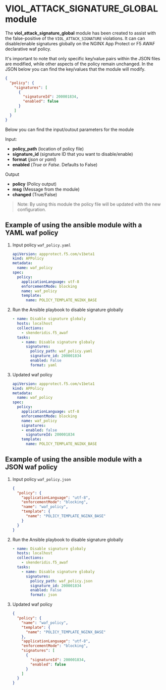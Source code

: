 # VIOL_ATTACK_SIGNATURE_GLOBAL module

The **viol_attack_signature_global** module has been created to assist with the false-positive of the `VIOL_ATTACK_SIGNATURE` violations. It can can disable/enable signatures globally on the NGINX App Protect or F5 AWAF declarative waf policy.

It's important to note that only specific key/value pairs within the JSON files are modified, while other aspects of the policy remain unchanged.
In the JSON below you can find the key/values that the module will modify.

```json
{
  "policy": {
    "signatures": [
      {
        "signatureId": 200001834,
        "enabled": false
      }
    ]
  }
}
```

Below you can find the input/outout parameters for the module

Input:
- **policy_path** (location of policy file)
- **signature_id** (signature ID that you want to disable/enable)
- **format** (*json* or *yaml*)
- **enabled** (*True* or *False*. Defaults to False)

Output
- **policy** (Policy output)
- **msg** (Message from the module)
- **changed** (True/False)

> Note: By using this module the policy file will be updated with the new configuration.

## Example of using the ansible module with a YAML waf policy
1. Input policy `waf_policy.yaml` 
    ```yaml
    apiVersion: appprotect.f5.com/v1beta1
    kind: APPolicy
    metadata:
      name: waf_policy
    spec:
      policy:
        applicationLanguage: utf-8
        enforcementMode: blocking
        name: waf_policy
        template:
          name: POLICY_TEMPLATE_NGINX_BASE
    ```

2. Run the Ansible playbook to disable signature globally
    ```yaml
    - name: Disable signature globaly
      hosts: localhost
      collections:
        - skenderidis.f5_awaf
      tasks:
        - name: Disable signature globaly
          signatures:
            policy_path: waf_policy.yaml
            signature_id: 200001834
            enabled: False
            format: yaml
    ```

3. Updated waf policy
    ```yaml
    apiVersion: appprotect.f5.com/v1beta1
    kind: APPolicy
    metadata:
      name: waf_policy
    spec:
      policy:
        applicationLanguage: utf-8
        enforcementMode: blocking
        name: waf_policy
        signatures:
        - enabled: false
          signatureId: 200001834
        template:
          name: POLICY_TEMPLATE_NGINX_BASE
    ```

## Example of using the ansible module with a JSON waf policy
1. Input policy `waf_policy.json`
    ```json
    {
      "policy": {
        "applicationLanguage": "utf-8",
        "enforcementMode": "blocking",
        "name": "waf_policy",
        "template": {
          "name": "POLICY_TEMPLATE_NGINX_BASE"
        }
      }
    }
    ```

2. Run the Ansible playbook to disable signature globally
    ```yaml
    - name: Disable signature globaly
      hosts: localhost
      collections:
        - skenderidis.f5_awaf
      tasks:
        - name: Disable signature globaly
          signatures:
            policy_path: waf_policy.json
            signature_id: 200001834
            enabled: False
            format: json
    ```

3. Updated waf policy
    ```json
    {
      "policy": {
        "name": "waf_policy",
        "template": {
          "name": "POLICY_TEMPLATE_NGINX_BASE"
        },
        "applicationLanguage": "utf-8",
        "enforcementMode": "blocking",
        "signatures": [
          {
            "signatureId": 200001834,
            "enabled": false
          }
        ]
      }
    }
    ```
